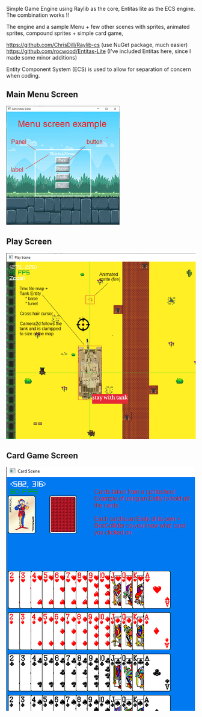 Simple Game Engine using Raylib as the core, Entitas lite as the ECS engine.  The combination works !!

The engine and a sample Menu + few other scenes with sprites, animated sprites, compound sprites + simple card game, 

https://github.com/ChrisDill/Raylib-cs         (use NuGet package, much easier)
https://github.com/rocwood/Entitas-Lite        (I've included Entitas here, since I made some minor additions)

Entity Component System (ECS) is used to allow for separation of concern when coding. 

## Main Menu Screen

![game image](MenuSrn.png)

## Play Screen

![game image](PlaySrn.png)

## Card Game Screen

![game image](CardSrn.png)
